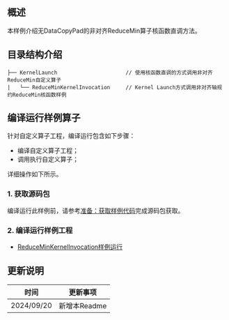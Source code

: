 ## 概述
本样例介绍无DataCopyPad的非对齐ReduceMin算子核函数直调方法。
## 目录结构介绍
```
├── KernelLaunch                      // 使用核函数直调的方式调用非对齐ReduceMin自定义算子
|   └── ReduceMinKernelInvocation     // Kernel Launch方式调用非对齐轴规约ReduceMin核函数样例
```
## 编译运行样例算子
针对自定义算子工程，编译运行包含如下步骤：
- 编译自定义算子工程；
- 调用执行自定义算子；

详细操作如下所示。
### 1. 获取源码包
编译运行此样例前，请参考[准备：获取样例代码](../README.md#codeready)完成源码包获取。
### 2. 编译运行样例工程
- [ReduceMinKernelInvocation样例运行](./ReduceMinKernelInvocation/README.md)
## 更新说明
| 时间| 更新事项|
| - | - |
| 2024/09/20 | 新增本Readme
